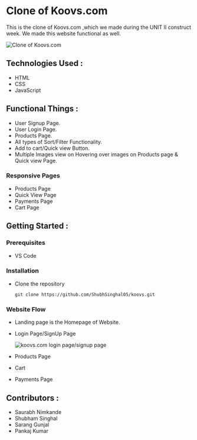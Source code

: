 # Clone of Koovs.com


This is the clone of Koovs.com ,which we made during the UNIT II construct week. We made this website functional as well.


![Clone of Koovs.com](https://miro.medium.com/max/875/1*9_Dsv9Wl1PStg6CtJnJFZg.jpeg)

## Technologies Used :
* HTML
* CSS
* JavaScript


## Functional Things :
* User Signup Page.
* User Login Page.
* Products Page.
* All types of Sort/Filter Functionality.
* Add to cart/Quick view Button.
* Multiple Images view on Hovering over images on Products page & Quick view Page.


### Responsive Pages
* Products Page
* Quick View Page
* Payments Page
* Cart Page


## Getting Started :


### Prerequisites 
* VS Code


### Installation 
* Clone the repository
    ``` 
    git clone https://github.com/ShubhSinghal05/koovs.git
    ```
### Website Flow
* Landing page is the Homepage of Website.



* Login Page/SignUp Page

    ![koovs.com login page/signup page](https://i.imgur.com/bPA0nx6.gif)
* Products Page

  

* Cart
* Payments Page

## Contributors :
* Saurabh Nimkande
* Shubham Singhal
* Sarang Gunjal
* Pankaj Kumar



